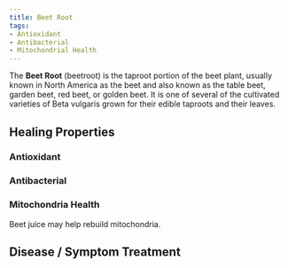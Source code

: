 ```yaml
---
title: Beet Root
tags:
- Antioxidant
- Antibacterial
- Mitochondrial Health
---
```

The **Beet Root** (beetroot) is the taproot portion of the beet plant, usually known in North America as the beet and also known as the table beet, garden beet, red beet, or golden beet. It is one of several of the cultivated varieties of Beta vulgaris grown for their edible taproots and their leaves.

## Healing Properties

### Antioxidant

### Antibacterial

### Mitochondria Health

Beet juice may help rebuild mitochondria.

## Disease / Symptom Treatment

[^1]: **Title:** <br>**Author(s):**  <br>**Institution(s):** <br>**Publication:** <i> </i><br>**Date:** <br>**Abstract:** <i> </i><br>**Link:** []()<br>**Citations:**   